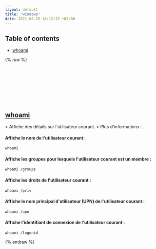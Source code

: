 ```yaml
---
layout: default
title: "windows"
date: 2021-06-25 18:12:13 +02:00
---
```

## Table of contents
* <a href="#whoami">whoami</a>

{% raw %}
<h2 id="whoami">
  <a href="/fr/windows/whoami.html">whoami</a> <a href="#whoami"><svg class="icon">
    <use href="/assets/images/unicode_sprite.svg#link" />
  </svg></a>
</h2>
> Affiche des détails sur l'utilisateur courant.
> Plus d'informations : <https://docs.microsoft.com/windows-server/administration/windows-commands/whoami>.

#### Affiche le nom de l'utilisateur courant :
```shell
whoami
```
#### Affiche les groupes pour lesquels l'utilisateur courant est un membre :
```shell
whoami /groups
```
#### Affiche les droits de l'utilisateur courant :
```shell
whoami /priv
```
#### Affiche le nom principal d'utilisateur (UPN) de l'utilisateur courant :
```shell
whoami /upn
```
#### Affiche l'identifiant de connexion de l'utilisateur courant :
```shell
whoami /logonid
```
{% endraw %}